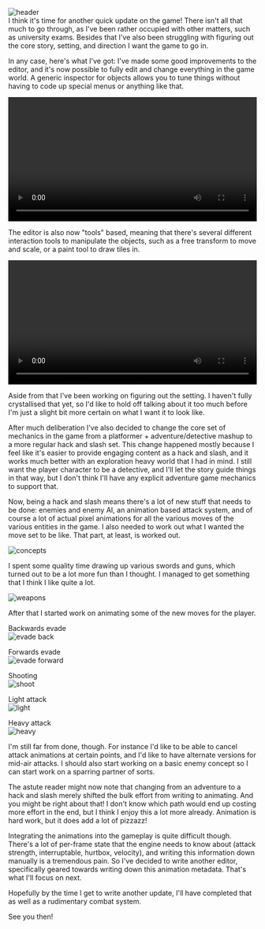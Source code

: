 ![header](https://filebox.tymoon.eu//file/TVRnM053PT0=)  
I think it's time for another quick update on the game! There isn't all that much to go through, as I've been rather occupied with other matters, such as university exams. Besides that I've also been struggling with figuring out the core story, setting, and direction I want the game to go in.

In any case, here's what I've got: I've made some good improvements to the editor, and it's now possible to fully edit and change everything in the game world. A generic inspector for objects allows you to tune things without having to code up special menus or anything like that.

<video autoplay loop style="width:100%"><source src="https://filebox.tymoon.eu//file/TVRnM05nPT0="></video>

The editor is also now "tools" based, meaning that there's several different interaction tools to manipulate the objects, such as a free transform to move and scale, or a paint tool to draw tiles in.

<video autoplay loop style="width:100%"><source src="https://filebox.tymoon.eu//file/TVRnM05RPT0="></video>

Aside from that I've been working on figuring out the setting. I haven't fully crystallised that yet, so I'd like to hold off talking about it too much before I'm just a slight bit more certain on what I want it to look like.

After much deliberation I've also decided to change the core set of mechanics in the game from a platformer + adventure/detective mashup to a more regular hack and slash set. This change happened mostly because I feel like it's easier to provide engaging content as a hack and slash, and it works much better with an exploration heavy world that I had in mind. I still want the player character to be a detective, and I'll let the story guide things in that way, but I don't think I'll have any explicit adventure game mechanics to support that.

Now, being a hack and slash means there's a lot of new stuff that needs to be done: enemies and enemy AI, an animation based attack system, and of course a lot of actual pixel animations for all the various moves of the various entities in the game. I also needed to work out what I wanted the move set to be like. That part, at least, is worked out.

![concepts](https://pbs.twimg.com/media/EO9Y57iWsAAVHqR?format=jpg&name=4096x4096)

I spent some quality time drawing up various swords and guns, which turned out to be a lot more fun than I thought. I managed to get something that I think I like quite a lot.

![weapons](https://pbs.twimg.com/media/EPDgAi-WAAIX9gz?format=jpg&name=large)

After that I started work on animating some of the new moves for the player.

Backwards evade  
![evade back](https://filebox.tymoon.eu//file/TVRnM01RPT0=)

Forwards evade  
![evade forward](https://filebox.tymoon.eu//file/TVRnM01nPT0=)

Shooting  
![shoot](https://filebox.tymoon.eu//file/TVRnMU9RPT0=)

Light attack  
![light](https://filebox.tymoon.eu//file/TVRnMk1RPT0=)

Heavy attack  
![heavy](https://filebox.tymoon.eu//file/TVRnMk1nPT0=)

I'm still far from done, though. For instance I'd like to be able to cancel attack animations at certain points, and I'd like to have alternate versions for mid-air attacks. I should also start working on a basic enemy concept so I can start work on a sparring partner of sorts.

The astute reader might now note that changing from an adventure to a hack and slash merely shifted the bulk effort from writing to animating. And you might be right about that! I don't know which path would end up costing more effort in the end, but I think I enjoy this a lot more already. Animation is hard work, but it does add a lot of pizzazz!

Integrating the animations into the gameplay is quite difficult though. There's a lot of per-frame state that the engine needs to know about (attack strength, interruptable, hurtbox, velocity), and writing this information down manually is a tremendous pain. So I've decided to write another editor, specifically geared towards writing down this animation metadata. That's what I'll focus on next.

Hopefully by the time I get to write another update, I'll have completed that as well as a rudimentary combat system.

See you then!
